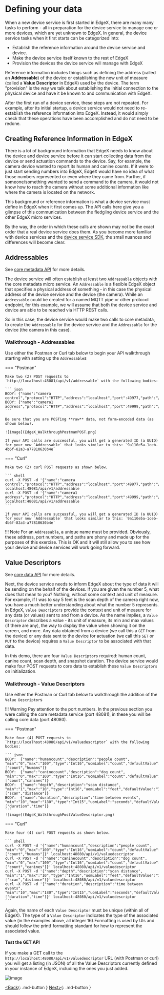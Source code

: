 # Defining your data

When a new device service is first started in EdgeX, there are many many
tasks to perform - all in preparation for the device service to manage
one or more devices, which are yet unknown to EdgeX. In general, the
device service tasks when it first starts can be categorized into:

-   Establish the reference information around the device service and
    device.
-   Make the device service itself known to the rest of EdgeX
-   Provision the devices the device service will manage with EdgeX

Reference information includes things such as defining the address
(called an **Addressable**) of the device or
establishing the new unit of measure (called a **Value Descriptor** in
EdgeX) used by the device. The term "provision" is the way we talk
about establishing the initial connection to the physical device and
have it be known to and communication with EdgeX.

After the first run of a device service, these steps are not repeated.
For example, after its initial startup, a device service would not need
to re-establish the reference information into EdgeX. Instead, it would
simply check that these operations have been accomplished and do not
need to be redone.

## Creating Reference Information in EdgeX

There is a lot of background information that EdgeX needs to know about
the device and device service before it can start collecting data from
the device or send actuation commands to the device. Say, for example,
the camera device wanted to report its human and canine counts. If it
were to just start sending numbers into EdgeX, EdgeX would have no idea
of what those numbers represented or even where they came from. Further,
if someone/something wanted to send a command to the camera, it would
not know how to reach the camera without some additional information
like where the camera is located on the network.

This background or reference information is what a device service must
define in EdgeX when it first comes up. The API calls here give you a
glimpse of this communication between the fledgling device service and
the other EdgeX micro services.

By the way, the order in which these calls are shown may not be the
exact order that a real device service does them. As you become more familiar
with device services and the [device service SDK](../microservices/device/sdk/Ch-DeviceSDK.md), the small nuances and
differences will become clear.

## Addressables

See [core metadata API](https://app.swaggerhub.com/apis-docs/EdgeXFoundry1/core-metadata/1.2.1) for more details.

The device service will often establish at least two `Addressable` objects
with the core metadata micro service. An `Addressable` is a flexible EdgeX
object that specifies a physical address of something - in this case the
physical address of the device service and the device (the camera).
While an `Addressable` could be created for a named MQTT pipe or other
protocol endpoint, for this example, we will assume that both the device
service and device are able to be reached via HTTP REST calls.

So in this case, the device service would make two calls to core
metadata, to create the `Addressable` for the device service and the `Addressable` for the device (the camera in this case).

### Walkthrough - Addressables

Use either the Postman or Curl tab below to begin your API walkthrough starting with setting up the `Addressable`s

=== "Postman"

    Make two (2) POST requests to `http://localhost:48081/api/v1/addressable` with the following bodies:

    ``` json
    BODY: {"name":"camera control","protocol":"HTTP","address":"localhost","port":49977,"path":"/api/v1/callback","publisher":"none","user":"none","password":"none","topic":"none"}
    BODY: {"name":"camera1 address","protocol":"HTTP","address":"localhost","port":49999,"path":"/camera1","publisher":"none","user":"none","password":"none","topic":"none"}
    ```

    Be sure that you are POSTing **raw** data, not form-encoded data (as shown below).

    ![image](EdgeX_WalkthroughPostmanPOST.png)

    If your API calls are successful, you will get a generated ID (a UUID) for your new `Addressable` that looks similar to this: `9a110e5a-1ceb-4b6f-82a3-a77810630b4e`

=== "Curl"

    Make two (2) curl POST requests as shown below.

    ``` shell
    curl -X POST -d '{"name":"camera control","protocol":"HTTP","address":"localhost","port":49977,"path":"/api/v1/callback","publisher":"none","user":"none","password":"none","topic":"none"}' localhost:48081/api/v1/addressable
    curl -X POST -d '{"name":"camera1 address","protocol":"HTTP","address":"localhost","port":49999,"path":"/camera1","publisher":"none","user":"none","password":"none","topic":"none"}' localhost:48081/api/v1/addressable
    ```

    If your API calls are successful, you will get a generated ID (a UUID) for your new `Addressable` that looks similar to this: `9a110e5a-1ceb-4b6f-82a3-a77810630b4e`

!!! Note
    For an `Addressable`, a unique name must be provided. Obviously, these address, port numbers, and paths are phony and made up for the purposes of this exercise. This is OK and it will still allow you to see how your device and device services will work going forward.

## Value Descriptors

See [core data API](https://app.swaggerhub.com/apis-docs/EdgeXFoundry1/core-data/1.2.1) for more details.

Next, the device service needs to inform EdgeX about the type of data it
will be sending on the behalf of the devices. If you are given the
number 5, what does that mean to you? Nothing, without some context and
unit of measure. For example, if I was to say 5 feet is the scan depth
of the camera right now, you have a much better understanding about what
the number 5 represents. In EdgeX, `Value Descriptors` provide the context
and unit of measure for any data (or values) sent to and from a device.
As the name implies, a `Value Descriptor` describes a value - its unit of
measure, its min and max values (if there are any), the way to display
the value when showing it on the screen, and more. Any data obtained
from a device (we call this a `GET` from the device) or any data sent to
the device for actuation (we call this `SET` or `PUT` to the device)
requires a `Value Descriptor` to be associated with that data.

In this demo, there are four `Value Descriptors` required: human count,
canine count, scan depth, and snapshot duration. The device service
would make four POST requests to core data to establish these `Value
Descriptors` on initialization.

### Walkthrough - Value Descriptors

Use either the Postman or Curl tab below to walkthrough the addition of the `Value Descriptor`s

!!! Warning
    Pay attention to the port numbers. In the previous section you were calling the core metadata service (port 48081), in these you will be calling core data (port 48080).

=== "Postman"

    Make four (4) POST requests to `http://localhost:48080/api/v1/valuedescriptor` with the following bodies:

    ``` json
    BODY:  {"name":"humancount","description":"people count", "min":"0","max":"100","type":"Int16","uomLabel":"count","defaultValue":"0","formatting":"%s","labels":["count","humans"]}
    BODY:  {"name":"caninecount","description":"dog count", "min":"0","max":"100","type":"Int16","uomLabel":"count","defaultValue":"0","formatting":"%s","labels":["count","canines"]}
    BODY:  {"name":"depth","description":"scan distance", "min":"1","max":"10","type":"Int16","uomLabel":"feet","defaultValue":"1","formatting":"%s","labels":["scan","distance"]}
    BODY:  {"name":"duration","description":"time between events", "min":"10","max":"180","type":"Int15","uomLabel":"seconds","defaultValue":"10","formatting":"%s","labels":["duration","time"]}
    ```
    ![image](EdgeX_WalkthroughPostValueDescriptor.png)

=== "Curl"

    Make four (4) curl POST requests as shown below.

    ``` shell
    curl -X POST -d '{"name":"humancount","description":"people count", "min":"0","max":"100","type":"Int16","uomLabel":"count","defaultValue":"0","formatting":"%s","labels":["count","humans"]}' localhost:48080/api/v1/valuedescriptor
    curl -X POST -d '{"name":"caninecount","description":"dog count", "min":"0","max":"100","type":"Int16","uomLabel":"count","defaultValue":"0","formatting":"%s","labels":["count","canines"]}' localhost:48080/api/v1/valuedescriptor
    curl -X POST -d '{"name":"depth","description":"scan distance", "min":"1","max":"10","type":"Int16","uomLabel":"feet","defaultValue":"1","formatting":"%s","labels":["scan","distance"]}' localhost:48080/api/v1/valuedescriptor
    curl -X POST -d '{"name":"duration","description":"time between events", "min":"10","max":"180","type":"Int15","uomLabel":"seconds","defaultValue":"10","formatting":"%s","labels":["duration","time"]}' localhost:48080/api/v1/valuedescriptor
    ```

Again, the name of each `Value Descriptor` must be unique (within all of EdgeX). The type of a `Value Descriptor` indicates the type of the associated value (in the examples above, all integer 16).Formatting is used by UIs and should follow the printf formatting standard for how to represent the associated value.

#### Test the GET API

If you make a GET call to the `http://localhost:48080/api/v1/valuedescriptor` URL (with Postman or curl) you will get a listing (in JSON) of all the Value Descriptors currently defined
in your instance of EdgeX, including the ones you just added.

![image](EdgeX_WalkthroughGetValueDescriptors.png)

[<Back](Ch-WalkthroughUseCase.md){: .md-button } [Next>](Ch-WalkthroughDeviceProfile.md){: .md-button }
